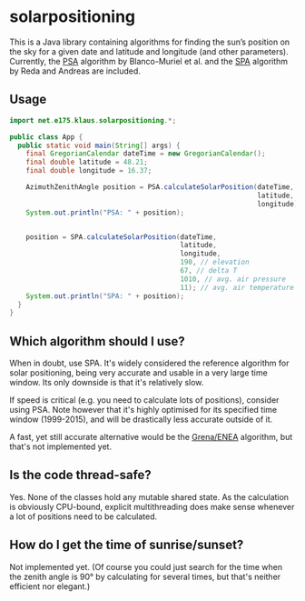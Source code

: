 solarpositioning
================

This is a Java library containing algorithms for finding the sun’s position on the sky for a given date and latitude and longitude (and other parameters). Currently, the <a href="http://dx.doi.org/10.1016/S0038-092X(00)00156-0">PSA</a> algorithm by Blanco-Muriel et al. and the [SPA](http://dx.doi.org/10.1016/j.solener.2003.12.003) algorithm by Reda and Andreas are included.

Usage
-----

```java
import net.e175.klaus.solarpositioning.*;

public class App {
  public static void main(String[] args) {
    final GregorianCalendar dateTime = new GregorianCalendar();
    final double latitude = 48.21;
    final double longitude = 16.37;

    AzimuthZenithAngle position = PSA.calculateSolarPosition(dateTime,
                                                             latitude,
                                                             longitude);
    System.out.println("PSA: " + position);


    position = SPA.calculateSolarPosition(dateTime,
                                          latitude,
                                          longitude,
                                          190, // elevation
                                          67, // delta T
                                          1010, // avg. air pressure
                                          11); // avg. air temperature
    System.out.println("SPA: " + position);
  }
}
```

Which algorithm should I use?
-----------------------------

When in doubt, use SPA. It's widely considered the reference algorithm for solar positioning, being very accurate and usable in a very large time window. Its only downside is that it's relatively slow.

If speed is critical (e.g. you need to calculate lots of positions), consider using PSA. Note however that it's highly optimised for its specified time window (1999-2015), and will be drastically less accurate outside of it.

A fast, yet still accurate alternative would be the [Grena/ENEA](http://dx.doi.org/10.1016/j.solener.2012.01.024) algorithm, but that's not implemented yet.

Is the code thread-safe?
------------------------

Yes. None of the classes hold any mutable shared state. As the calculation is obviously CPU-bound, explicit multithreading does make sense whenever a lot of positions need to be calculated.

How do I get the time of sunrise/sunset?
----------------------------------------

Not implemented yet. (Of course you could just search for the time when the zenith angle is 90° by calculating for several times, but that's neither efficient nor elegant.)
